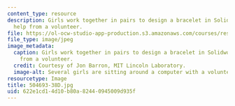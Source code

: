 ```yaml
---
content_type: resource
description: Girls work together in pairs to design a bracelet in Solidworks with
  help from a volunteer.
file: https://ol-ocw-studio-app-production.s3.amazonaws.com/courses/res-2-005-girls-who-build-make-your-own-wearables-workshop-spring-2015/622e1cd14d10b80a82440945009d935f_504693-38D.jpg
file_type: image/jpeg
image_metadata:
  caption: Girls work together in pairs to design a bracelet in Solidworks with help
    from a volunteer.
  credit: Courtesy of Jon Barron, MIT Lincoln Laboratory.
  image-alt: Several girls are sitting around a computer with a volunteer.
resourcetype: Image
title: 504693-38D.jpg
uid: 622e1cd1-4d10-b80a-8244-0945009d935f
---
```

